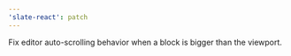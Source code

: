 ```yaml
---
'slate-react': patch
---
```


Fix editor auto-scrolling behavior when a block is bigger than the viewport.
